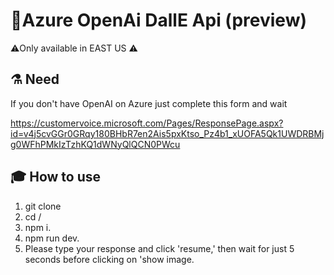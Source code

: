 # 🧾Azure OpenAi DallE Api (preview)

⚠️Only available in EAST US ⚠️

## ⚗️ Need

If you don't have OpenAI on Azure just complete this form and wait 

https://customervoice.microsoft.com/Pages/ResponsePage.aspx?id=v4j5cvGGr0GRqy180BHbR7en2Ais5pxKtso_Pz4b1_xUOFA5Qk1UWDRBMjg0WFhPMkIzTzhKQ1dWNyQlQCN0PWcu

## 🎓 How to use

1. git clone
2. cd /
3. npm i.
4. npm run dev.
5. Please type your response and click 'resume,' then wait for just 5 seconds before clicking on 'show image. 

